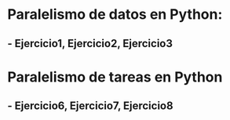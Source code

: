 # Paralelismo de datos en Python:
## - Ejercicio1, Ejercicio2, Ejercicio3

# Paralelismo de tareas en Python
## - Ejercicio6, Ejercicio7, Ejercicio8
